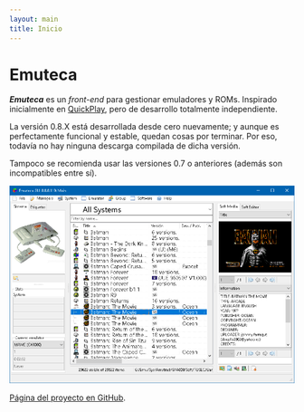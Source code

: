 ```yaml
---
layout: main
title: Inicio
---
```

# Emuteca #

***Emuteca*** es un *front-end* para gestionar emuladores y ROMs. Inspirado inicialmente en [QuickPlay](http://www.quickplayfrontend.com), pero de desarrollo totalmente independiente.

La versión 0.8.X está desarrollada desde cero nuevamente; y aunque es perfectamente funcional y estable, quedan cosas por terminar. Por eso, todavía no hay ninguna descarga compilada de dicha versión.

Tampoco se recomienda usar las versiones 0.7 o anteriores (además son incompatibles entre sí).

![Emuteca GUI 0.8](img/GameManager_0_8_0_119.png)

[Página del proyecto en GitHub](https://github.com/Chixpy/Emuteca).